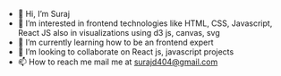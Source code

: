 - 👋 Hi, I’m Suraj
- 👀 I’m interested in frontend technologies like HTML, CSS, Javascript, React JS also in visualizations using d3 js, canvas, svg
- 🌱 I’m currently learning how to be an frontend expert
- 💞️ I’m looking to collaborate on React js, javascript projects
- 📫 How to reach me mail me at surajd404@gmail.com

<!---
surajd-10/surajd-10 is a ✨ special ✨ repository because its `README.md` (this file) appears on your GitHub profile.
You can click the Preview link to take a look at your changes.
--->
